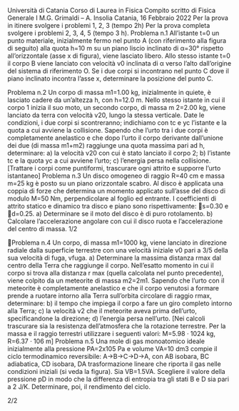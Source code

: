 Università di Catania
Corso di Laurea in Fisica
Compito scritto di Fisica Generale I
M.G. Grimaldi – A. Insolia
Catania, 16 Febbraio 2022
Per la prova in itinere svolgere i problemi 1, 2, 3 (tempo 2h)
Per la prova completa svolgere i problemi 2, 3, 4, 5 (tempo 3 h).
Problema n.1
All’istante t=0 un punto materiale, inizialmente fermo nel punto A (con riferimento alla figura di
seguito) alla quota h=10 m su un piano liscio inclinato di α=30° rispetto all’orizzontale (asse x di
figura), viene lasciato libero. Allo stesso istante t=0 il corpo B viene lanciato con velocità v0
inclinata di α verso l’alto dall’origine del sistema di riferimento O. Se i due corpi si incontrano nel
punto C dove il piano inclinato incontra l’asse x, determinare la posizione del punto C.

Problema n.2
Un corpo di massa m1=1.00 kg, inizialmente in quiete, è lasciato cadere da un’altezza h, con h=12.0
m. Nello stesso istante in cui il corpo 1 inizia il suo moto, un secondo corpo, di massa m 2=2.00 kg,
viene lanciato da terra con velocità v20, lungo la stessa verticale. Date le condizioni, i due corpi si
scontreranno; indichiamo con tc e yc l’istante e la quota a cui avviene la collisione. Sapendo che
l’urto tra i due corpi è completamente anelastico e che dopo l’urto il corpo derivante dall’unione
dei due (di massa m1+m2) raggiunge una quota massima pari ad h, determinare:
a) la velocità v20 con cui è stato lanciato il corpo 2;
b) l’istante tc e la quota yc a cui avviene l’urto;
c) l’energia persa nella collisione.
[Trattare i corpi come puntiformi, trascurare ogni attrito e supporre l’urto istantaneo]
Problema n.3
Un disco omogeneo di raggio R=40 cm e massa m=25 kg è posto su un piano orizzontale scabro. Al
disco è applicata una coppia di forze che determina un momento applicato sull’asse del disco di
modulo M=50 Nm, perpendicolare al foglio ed entrante. I coefficienti di attrito statico e dinamico
tra disco e piano sono rispettivamente: s=0.30 e d=0.25.
a) Determinare se il moto del disco è di puro rotolamento.
b) Calcolare l’accelerazione angolare con cui il disco ruota e l’accelerazione del centro di massa.
1/2

Problema n.4
Un corpo, di massa m1=1000 kg, viene lanciato in direzione radiale dalla superficie terrestre con
una velocità iniziale v0 pari a 3/5 della sua velocità di fuga, vfuga.
a) Determinare la massima distanza rmax dal centro della Terra che raggiunge il corpo.
Nell’esatto momento in cui il corpo si trova alla distanza r max (quella calcolata nel punto
precedente), viene colpito da un meteorite di massa m2=2m1. Sapendo che l’urto con il meteorite
è completamente anelastico e che il corpo venutosi a formare prende a ruotare intorno alla Terra
sull’orbita circolare di raggio rmax, determinare:
b) il tempo che impiega il corpo a fare un giro completo intorno alla Terra;
c) la velocità v2 che il meteorite aveva prima dell’urto, specificandone la direzione;
d) l’energia persa nell’urto.
[Nei calcoli trascurare sia la resistenza dell’atmosfera che la rotazione terrestre. Per la massa e il
raggio terrestri utilizzare i seguenti valori: M=5.98 · 1024 kg, R=6.37 · 106 m]
Problema n.5
Una mole di gas monoatomico ideale inizialmente alla pressione PA=2x105 Pa e volume VA=10 dm3
compie il ciclo termodinamico reversibile: A→B→C→D→A, con AB isobara, BC adiabatica, CD
isobara, DA trasformazione lineare che riporta il gas nelle condizioni iniziali (si veda la figura). Sia
VB=1.5VA. Scegliere il valore della pressione pD in modo che la differenza di entropia tra gli stati B e
D sia pari a 2 J/K. Determinare, poi, il rendimento del ciclo.

2/2

